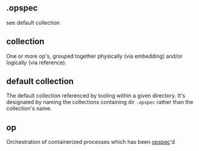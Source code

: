 ## .opspec
see default collection

## collection

One or more op's, grouped together physically (via embedding) and/or
logically (via reference).

## default collection

The default collection referenced by tooling within a given directory.
It's designated by naming the collections containing dir `.opspec`
rather than the collection's name.

## op
Orchestration of containerized processes which has been [opspec](https://opspec.io/)'d
